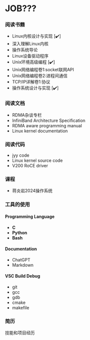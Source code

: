 # JOB???

### 阅读书籍

- Linux内核设计与实现 [✔️]
- 深入理解Linux内核
- 操作系统导论
- Linux设备驱动程序
- Unix环境高级编程 [✔️]
- Unix网络编程卷1:socket联网API
- Unix网络编程卷2:进程间通信
- TCP/IP详解卷1:协议
- 操作系统设计与实现 [✔️]

### 阅读文档

- RDMA杂谈专栏
- InfiniBand Architecture Specification
- RDMA aware programming manual
- Linux kernel documentation

### 阅读代码

- jyy code
- Linux kernel source code
- V200 RoCE driver

### 课程

- 蒋炎岩2024操作系统

### 工具的使用

#### Programming Language
- **C** 
- **Python**
- **Bash**

#### Documentation
- ChatGPT
- Markdown

#### VSC Build Debug
- git
- gcc
- gdb
- cmake
- makefile

### 简历

技能和项目经历
